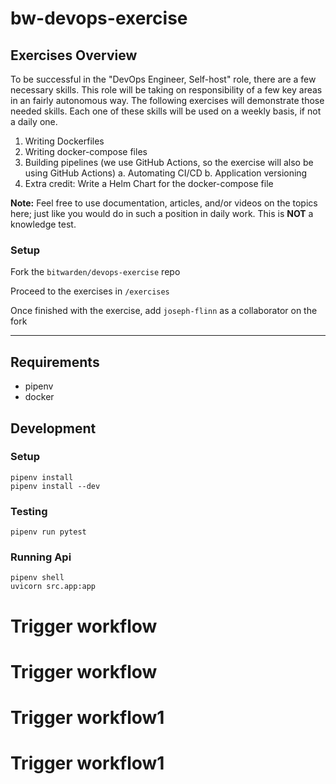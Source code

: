 # bw-devops-exercise

## Exercises Overview

To be successful in the "DevOps Engineer, Self-host" role, there are a few necessary skills. This role will be taking on
responsibility of a few key areas in an fairly autonomous way. The following exercises will demonstrate those needed
skills. Each one of these skills will be used on a weekly basis, if not a daily one.

1. Writing Dockerfiles
2. Writing docker-compose files
3. Building pipelines (we use GitHub Actions, so the exercise will also be using GitHub Actions)
   a. Automating CI/CD
   b. Application versioning
4. Extra credit: Write a Helm Chart for the docker-compose file


**Note:** Feel free to use documentation, articles, and/or videos on the topics here; just like you would do in such a
position in daily work. This is **NOT** a knowledge test.


### Setup

Fork the `bitwarden/devops-exercise` repo

Proceed to the exercises in `/exercises`

Once finished with the exercise, add `joseph-flinn` as a collaborator on the fork


---

## Requirements
- pipenv
- docker


## Development

### Setup
```
pipenv install
pipenv install --dev
```

### Testing
```
pipenv run pytest
```

### Running Api
```
pipenv shell
uvicorn src.app:app
```
# Trigger workflow
# Trigger workflow
# Trigger workflow1
# Trigger workflow1
